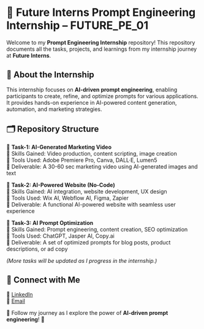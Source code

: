 # 🚀 Future Interns Prompt Engineering Internship – FUTURE_PE_01  

Welcome to my **Prompt Engineering Internship** repository! This repository documents all the tasks, projects, and learnings from my internship journey at **Future Interns**.  

## 📌 About the Internship  
This internship focuses on **AI-driven prompt engineering**, enabling participants to create, refine, and optimize prompts for various applications. It provides hands-on experience in AI-powered content generation, automation, and marketing strategies.  

## 🗂 Repository Structure  

📁 **Task-1: AI-Generated Marketing Video**  
🔹 Skills Gained: Video production, content scripting, image creation  
🔹 Tools Used: Adobe Premiere Pro, Canva, DALL·E, Lumen5  
🔹 Deliverable: A 30-60 sec marketing video using AI-generated images and text  

📁 **Task-2: AI-Powered Website (No-Code)**  
🔹 Skills Gained: AI integration, website development, UX design  
🔹 Tools Used: Wix AI, Webflow AI, Figma, Zapier  
🔹 Deliverable: A functional AI-powered website with seamless user experience  

📁 **Task-3: AI Prompt Optimization**  
🔹 Skills Gained: Prompt engineering, content creation, SEO optimization  
🔹 Tools Used: ChatGPT, Jasper AI, Copy.ai  
🔹 Deliverable: A set of optimized prompts for blog posts, product descriptions, or ad copy  

*(More tasks will be updated as I progress in the internship.)*  


## 🌟 Connect with Me  
💼 [LinkedIn](https://linkedin.com/in/kiranmai-meghana)  
📧 [Email](mailto:kiranmaimegana1805@gmail.com)  

📌 Follow my journey as I explore the power of **AI-driven prompt engineering**! 🚀  

